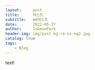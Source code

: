 ```yaml
---
layout:     post
title:      테스트
subtitle:   md테스트
date:       2022-05-27
author:     InGeunPark
header-img: img/post-bg-re-vs-ng2.jpg
catalog: true
tags:
    - Blog
---
```


test!
